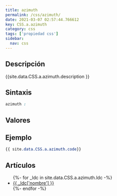 ```yaml
---
title: azimuth
permalink: /css/azimuth/
date: 2021-03-07 02:57:44.766612
key: CSS.a.azimuth
category: css
tags: ['propiedad css']
sidebar: 
  nav: css
---
```


## Descripción
{{site.data.CSS.a.azimuth.description }}

## Sintaxis
~~~css
azimuth : 
~~~

## Valores

## Ejemplo
~~~css
{{ site.data.CSS.a.azimuth.code}}
~~~

## Artículos
<ul>
{%- for _ldc in site.data.CSS.a.azimuth.ldc -%}
   <li>
       <a href="{{_ldc['url'] }}">{{ _ldc['nombre'] }}</a>
   </li>
{%- endfor -%}
</ul>
